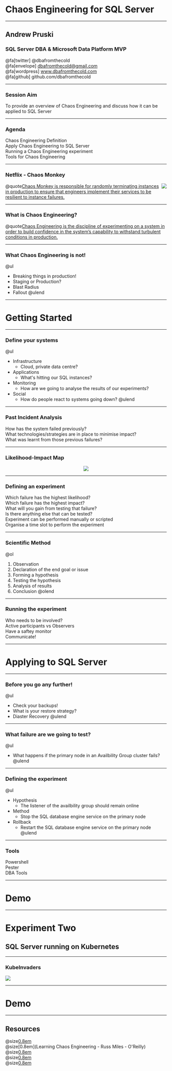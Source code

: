 # Chaos Engineering for SQL Server

---

## Andrew Pruski

### SQL Server DBA & Microsoft Data Platform MVP

@fa[twitter] @dbafromthecold <br>
@fa[envelope] dbafromthecold@gmail.com <br>
@fa[wordpress] www.dbafromthecold.com <br>
@fa[github] github.com/dbafromthecold

---

### Session Aim

To provide an overview of Chaos Engineering and discuss how it can be applied to SQL Server

---

### Agenda

Chaos Engineering Definition<br>
Apply Chaos Engineering to SQL Server<br>
Running a Chaos Engineering experiment<br>
Tools for Chaos Engineering<br>

---

### Netflix - Chaos Monkey

<img src="assets/images/chaosmonkey.png" style="float: right"/>

@quote[Chaos Monkey is responsible for randomly terminating instances in production to ensure that engineers implement their services to be resilient to instance failures.](netflix.github.io/chaosmonkey/)

---

### What is Chaos Engineering?

@quote[Chaos Engineering is the discipline of experimenting on a system in order to build confidence in the system’s capability to withstand turbulent conditions in production.](principlesofchaos.org)

---

### What Chaos Engineering is not!

@ul
- Breaking things in production!<br>
- Staging or Production?<br>
- Blast Radius<br>
- Fallout
@ulend

---

# Getting Started

---

### Define your systems

@ul
- Infrastructure<br>
    - Cloud, private data centre?
- Applications<br>
    - What's hitting our SQL instances?
- Monitoring<br>
    - How are we going to analyse the results of our experiments?
- Social<br>
    - How do people react to systems going down?
@ulend
---

### Past Incident Analysis

How has the system failed previously?<br>
What technologies/strategies are in place to minimise impact?<br>
What was learnt from those previous failures?<br>

---

### Likelihood-Impact Map

<p align="center">
<img src="assets/images/likelihoodImpactMap.png" />
</p>

---

### Defining an experiment

Which failure has the highest likelihood?<br>
Which failure has the highest impact?<br>
What will you gain from testing that failure?<br>
Is there anything else that can be tested?<br>
Experiment can be performed manually or scripted<br>
Organise a time slot to perform the experiment<br>

---

### Scientific Method

@ol[](false)
1. Observation
2. Declaration of the end goal or issue
3. Forming a hypothesis
4. Testing the hypothesis
5. Analysis of results
6. Conclusion
@olend

---

### Running the experiment

Who needs to be involved?<br>
Active participants vs Observers<br>
Have a saftey monitor<br>
Communicate!

---

# Applying to SQL Server

---

### Before you go any further!

@ul
- Check your backups!<br>
- What is your restore strategy?<br>
- Diaster Recovery
@ulend

---

### What failure are we going to test?

@ul
- What happens if the primary node in an Availbility Group cluster fails?
@ulend

---

### Defining the experiment

@ul
- Hypothesis
    - The listener of the availbility group should remain online
- Method
    - Stop the SQL database engine service on the primary node
- Rollback
    - Restart the SQL database engine service on the primary node
@ulend

---

### Tools

Powershell<br>
Pester<br>
DBA Tools

---

# Demo

---

# Experiment Two

## SQL Server running on Kubernetes

---

### KubeInvaders

<img src="assets/images/KubeInvaders_75.png" style="float: center"/>

---

# Demo

---

## Resources

@size[0.8em](https://principlesofchaos.org)<br>
@size[0.8em](Learning Chaos Engineering - Russ Miles - O'Reilly)<br>
@size[0.8em](https://chaostoolkit.org/)<br>
@size[0.8em](https://github.com/dastergon/awesome-chaos-engineering)<br>
@size[0.8em](https://github.com/lucky-sideburn/KubeInvaders)